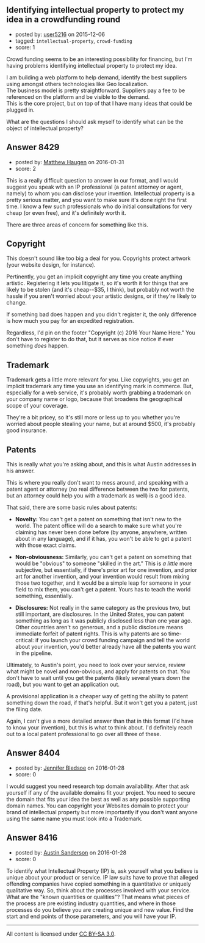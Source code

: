 ## Identifying intellectual property to protect my idea in a crowdfunding round

- posted by: [user5216](https://stackexchange.com/users/3003628/user5216) on 2015-12-06
- tagged: `intellectual-property`, `crowd-funding`
- score: 1

Crowd funding seems to be an interesting possibility for financing, but I'm having problems identifying intellectual property to protect my idea.

I am building a web platform to help demand, identify the best suppliers using amongst others technologies like Geo localization.<br />
The business model is pretty straightforward. Suppliers pay a fee to be referenced on the platform and be visible to the demand.<br /> This is the core project, but on top of that I have many ideas that could be plugged in.

What are the questions I should ask myself to identify what can be the object of intellectual property?


## Answer 8429

- posted by: [Matthew Haugen](https://stackexchange.com/users/1325646/matthew-haugen) on 2016-01-31
- score: 2

This is a really difficult question to answer in our format, and I would suggest you speak with an IP professional (a patent attorney or agent, namely) to whom you can disclose your invention. Intellectual property is a pretty serious matter, and you want to make sure it's done right the first time. I know a few such professionals who do initial consultations for very cheap (or even free), and it's definitely worth it.

There are three areas of concern for something like this.

## Copyright

This doesn't sound like too big a deal for you. Copyrights protect artwork (your website design, for instance).

Pertinently, you get an implicit copyright any time you create anything artistic. Registering it lets you litigate it, so it's worth it for things that are likely to be stolen (and it's cheap--$35, I think), but probably not worth the hassle if you aren't worried about your artistic designs, or if they're likely to change.

If something bad does happen and you didn't register it, the only difference is how much you pay for an expedited registration.

Regardless, I'd pin on the footer "Copyright (c) 2016 Your Name Here." You don't have to register to do that, but it serves as nice notice if ever something *does* happen.

## Trademark

Trademark gets a little more relevant for you. Like copyrights, you get an implicit trademark any time you use an identifying mark in commerce. But, especially for a web service, it's probably worth grabbing a trademark on your company name or logo, because that broadens the geographical scope of your coverage.

They're a bit pricey, so it's still more or less up to you whether you're worried about people stealing your name, but at around $500, it's probably good insurance.

## Patents

This is really what you're asking about, and this is what Austin addresses in his answer.

This is where you really don't want to mess around, and speaking with a patent agent or attorney (no real difference between the two for patents, but an attorney could help you with a trademark as well) is a good idea.

That said, there are some basic rules about patents:

* **Novelty:** You can't get a patent on something that isn't new to the world. The patent office will do a search to make sure what you're claiming has never been done before (by anyone, anywhere, written about in any language), and if it has, you won't be able to get a patent with those exact claims.

* **Non-obviousness:** Similarly, you can't get a patent on something that would be "obvious" to someone "skilled in the art." This is *a little* more subjective, but essentially, if there's prior art for one invention, and prior art for another invention, and your invention would result from mixing those two together, and it would be a simple leap for someone in your field to mix them, you can't get a patent. Yours has to teach the world something, essentially.

* **Disclosures:** Not really in the same category as the previous two, but still important, are disclosures. In the United States, you can patent something as long as it was publicly disclosed less than one year ago. Other countries aren't so generous, and a public disclosure means immediate forfeit of patent rights. This is why patents are so time-critical: if you launch your crowd funding campaign and tell the world about your invention, you'd better already have all the patents you want in the pipeline.

Ultimately, to Austin's point, you need to look over your service, review what might be novel and non-obvious, and apply for patents on that. You don't have to wait until you get the patents (likely several years down the road), but you want to get an application out.

A provisional application is a cheaper way of getting the ability to patent something down the road, if that's helpful. But it won't get you a patent, just the filing date.

Again, I can't give a more detailed answer than that in this format (I'd have to know your invention), but this is what to think about. I'd definitely reach out to a local patent professional to go over all three of these.


## Answer 8404

- posted by: [Jennifer Bledsoe](https://stackexchange.com/users/2162900/jennifer-bledsoe) on 2016-01-28
- score: 0

I would suggest you need research top domain availability. After that ask yourself if any of the available domains fit your project. You need to secure the domain that fits your idea the best as well as any possible supporting domain names.
You can copyright your Websites domain to protect your brand of intellectual property but more importantly if you don't want anyone using the same name you must look into a Trademark.  


## Answer 8416

- posted by: [Austin Sanderson](https://stackexchange.com/users/6109645/austin-sanderson) on 2016-01-28
- score: 0

To identify what Intellectual Property (IP) is, ask yourself what you believe is unique about your product or service. IP law suits have to prove that alleged offending companies have copied something in a quantitative or uniquely qualitative way. So, think about the processes involved with your service. What are the "known quantities or qualities"? That means what pieces of the process are pre existing industry quantities, and where in those processes do you believe you are creating unique and new value. Find the start and end points of those parameters, and you will have your IP. 



---

All content is licensed under [CC BY-SA 3.0](https://creativecommons.org/licenses/by-sa/3.0/).
